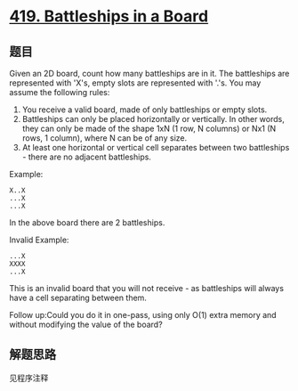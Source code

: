 # [419. Battleships in a Board](https://leetcode-cn.com/problems/battleships-in-a-board/)

## 题目

Given an 2D board, count how many battleships are in it. The battleships are represented with 'X's, empty slots are represented with '.'s. You may assume the following rules:

1. You receive a valid board, made of only battleships or empty slots.
1. Battleships can only be placed horizontally or vertically. In other words, they can only be made of the shape 1xN (1 row, N columns) or Nx1 (N rows, 1 column), where N can be of any size.
1. At least one horizontal or vertical cell separates between two battleships - there are no adjacent battleships.

Example:

```text
X..X
...X
...X
```

In the above board there are 2 battleships.

Invalid Example:

```text
...X
XXXX
...X
```

This is an invalid board that you will not receive - as battleships will always have a cell separating between them.

Follow up:Could you do it in one-pass, using only O(1) extra memory and without modifying the value of the board?

## 解题思路

见程序注释
